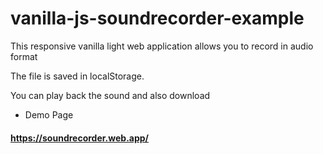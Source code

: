 # vanilla-js-soundrecorder-example
This responsive vanilla light web application allows you to record in audio format 

The file is saved in localStorage.

You can play back the sound and also download

* Demo Page
#### https://soundrecorder.web.app/